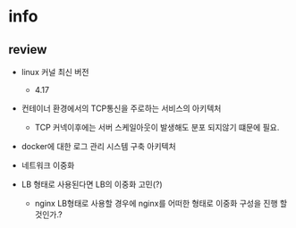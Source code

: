 # info

## review

* linux 커널 최신 버전
    * 4.17

* 컨테이너 환경에서의 TCP통신을 주로하는 서비스의 아키텍처
    * TCP 커넥이후에는 서버 스케일아웃이 발생해도 분포 되지않기 떄문에 필요.

* docker에 대한 로그 관리 시스템 구축 아키텍처

* 네트워크 이중화

* LB 형태로 사용된다면 LB의 이중화 고민(?)
    * nginx LB형태로 사용할 경우에 nginx를 어떠한 형태로 이중화 구성을 진행 할것인가.?